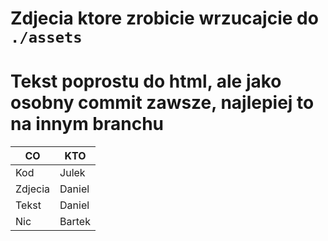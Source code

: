 # Zdjecia ktore zrobicie wrzucajcie do `./assets`

# Tekst poprostu do html, ale jako osobny commit zawsze, najlepiej to na innym branchu

| CO      | KTO    |
| ------- | ------ |
| Kod     | Julek  |
| Zdjecia | Daniel |
| Tekst   | Daniel |
| Nic     | Bartek |
